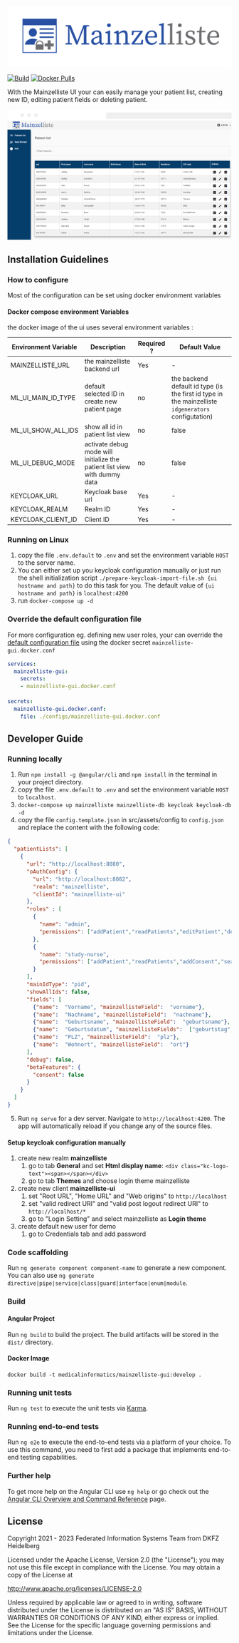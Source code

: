 ![Mainzelliste Logo](./doc/images/mainzelliste-logo-670.png)


[![Build](https://github.com/medicalinformatics/mainzelliste-gui/actions/workflows/build.yml/badge.svg)](https://github.com/medicalinformatics/mainzelliste-gui/actions/workflows/build.yml)
[![Docker Pulls](https://img.shields.io/docker/pulls/medicalinformatics/mainzelliste-gui.svg)](https://hub.docker.com/r/medicalinformatics/mainzelliste-gui/)

With the Mainzelliste UI your can easily manage your patient list, creating new ID, editing patient fields or deleting patient.   

![Mainzelliste UI Screenshot](./doc/images/mainzelliste-ui-screenshot-browser.png)
## Installation Guidelines
### How to configure
Most of the configuration can be set using docker environment variables
#### Docker compose environment Variables
the docker image of the ui uses several environment variables :

| Environment Variable | Description                                                               | Required ? | Default Value                                                                                       |
|----------------------|---------------------------------------------------------------------------|------------|-----------------------------------------------------------------------------------------------------|
| MAINZELLISTE_URL     | the mainzelliste backend url                                              | Yes        | -                                                                                                   |
| ML_UI_MAIN_ID_TYPE   | default selected ID in create new patient page                            | no         | the backend default id type (is the first id type in the mainzelliste `idgenerators` configutation) |
| ML_UI_SHOW_ALL_IDS   | show all id in patient list view                                          | no         | false                                                                                               |
| ML_UI_DEBUG_MODE     | activate debug mode will initialize the patient list view with dummy data | no         | false                                                                                               |
| KEYCLOAK_URL         | Keycloak base url                                                         | Yes        | -                                                                                                   |
| KEYCLOAK_REALM       | Realm ID                                                                  | Yes        | -                                                                                                   |
| KEYCLOAK_CLIENT_ID   | Client ID                                                                 | Yes        | -                                                                                                   |

### Running on Linux

1. copy the file `.env.default` to `.env` and set the environment variable `HOST` to the server name. 
2. You can either set up you keycloak configuration manually or just run the shell initialization script ``./prepare-keycloak-import-file.sh {ui hostname and path}`` to do this task for you. The default value of `{ui hostname and path}` is `localhost:4200`
3. run ``docker-compose up -d``

### Override the default configuration file
For more configuration eg. defining new user roles, your can override the [default configuration file](./src/assets/config/config.template.json) using the docker secret ``mainzelliste-gui.docker.conf``
```yaml
services: 
  mainzelliste-gui:
    secrets:
    - mainzelliste-gui.docker.conf
 
secrets:
  mainzelliste-gui.docker.conf:
    file: ./configs/mainzelliste-gui.docker.conf
```

## Developer Guide 

### Running locally

1. Run `npm install -g @angular/cli` and `npm install` in the terminal in your project directory.
2. copy the file `.env.default` to `.env` and set the environment variable `HOST` to `localhost`.
3. `docker-compose up mainzelliste mainzelliste-db keycloak keycloak-db -d`
4. copy the file `config.template.json` in src/assets/config to `config.json` and replace the content with the following code:
```json
{
  "patientLists": [
    {
      "url": "http://localhost:8080",
      "oAuthConfig": {
        "url": "http://localhost:8082",
        "realm": "mainzelliste",
        "clientId": "mainzelliste-ui"
      },
      "roles" : [
        {
          "name": "admin",
          "permissions": ["addPatient","readPatients","editPatient","deletePatient","addConsent","searchConsents","readConsent", "editConsent"]
        },
        {
          "name": "study-nurse",
          "permissions": ["addPatient","readPatients","addConsent","searchConsents","readConsent"]
        }
      ],
      "mainIdType": "pid",
      "showAllIds": false,
      "fields": [
        {"name":  "Vorname", "mainzellisteField":  "vorname"},
        {"name":  "Nachname", "mainzellisteField":  "nachname"},
        {"name":  "Geburtsname", "mainzellisteField":  "geburtsname"},
        {"name":  "Geburtsdatum", "mainzellisteFields":  ["geburtstag", "geburtsmonat", "geburtsjahr"]},
        {"name":  "PLZ", "mainzellisteField":  "plz"},
        {"name":  "Wohnort", "mainzellisteField":  "ort"}
      ],
      "debug": false,
      "betaFeatures": {
        "consent": false
      }
    }
  ]
}
```
5. Run `ng serve` for a dev server. Navigate to `http://localhost:4200`. The app will automatically reload if you change any of the source files.

#### Setup keycloak configuration manually

1. create new realm **mainzelliste**
   1. go to tab **General** and set **Html display name**: `<div class="kc-logo-text"><span></span></div>`
   2. go to tab **Themes** and choose login theme mainzelliste
2. create new client **mainzelliste-ui**
   1. set "Root URL", "Home URL" and "Web origins" to `http://localhost`
   2. set "valid redirect URI" and "valid post logout redirect URI" to `http://localhost/*`
   3. go to "Login Setting" and select mainzelliste as **Login theme**
3. create default new user for demo
   1. go to Credentials tab and add password

### Code scaffolding

Run `ng generate component component-name` to generate a new component. You can also use `ng generate directive|pipe|service|class|guard|interface|enum|module`.

### Build

#### Angular Project

Run `ng build` to build the project. The build artifacts will be stored in the `dist/` directory.

#### Docker Image

``docker build -t medicalinformatics/mainzelliste-gui:develop .``

### Running unit tests

Run `ng test` to execute the unit tests via [Karma](https://karma-runner.github.io).

### Running end-to-end tests

Run `ng e2e` to execute the end-to-end tests via a platform of your choice. To use this command, you need to first add a package that implements end-to-end testing capabilities.

### Further help

To get more help on the Angular CLI use `ng help` or go check out the [Angular CLI Overview and Command Reference](https://angular.io/cli) page.

## License
Copyright 2021 - 2023 Federated Information Systems Team from DKFZ Heidelberg

Licensed under the Apache License, Version 2.0 (the "License"); you may not use this file except in compliance with the License. You may obtain a copy of the License at

http://www.apache.org/licenses/LICENSE-2.0

Unless required by applicable law or agreed to in writing, software distributed under the License is distributed on an "AS IS" BASIS, WITHOUT WARRANTIES OR CONDITIONS OF ANY KIND, either express or implied. See the License for the specific language governing permissions and limitations under the License.
